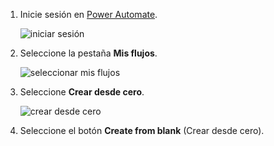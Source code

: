 1. Inicie sesión en [Power Automate](https://flow.microsoft.com).
   
    ![iniciar sesión](media/modern-approvals/sign-in.png)
2. Seleccione la pestaña **Mis flujos**.
   
    ![seleccionar mis flujos](media/modern-approvals/select-my-flows.png)
3. Seleccione **Crear desde cero**.
   
    ![crear desde cero](media/modern-approvals/blank-template.png)

4. Seleccione el botón **Create from blank** (Crear desde cero).

